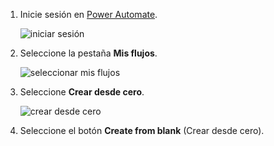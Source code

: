 1. Inicie sesión en [Power Automate](https://flow.microsoft.com).
   
    ![iniciar sesión](media/modern-approvals/sign-in.png)
2. Seleccione la pestaña **Mis flujos**.
   
    ![seleccionar mis flujos](media/modern-approvals/select-my-flows.png)
3. Seleccione **Crear desde cero**.
   
    ![crear desde cero](media/modern-approvals/blank-template.png)

4. Seleccione el botón **Create from blank** (Crear desde cero).

